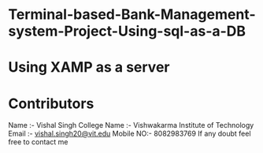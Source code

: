 # Terminal-based-Bank-Management-system-Project-Using-sql-as-a-DB

# Using XAMP as  a server
# Contributors
Name :- Vishal Singh
College Name :- Vishwakarma Institute of Technology
Email :- vishal.singh20@vit.edu
Mobile NO:- 8082983769
If any doubt feel free to contact me
